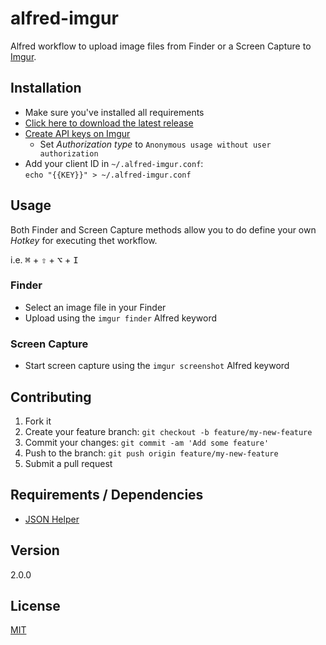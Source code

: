 # alfred-imgur

Alfred workflow to upload image files from Finder or a Screen Capture to [Imgur](https://imgur.com).

## Installation

* Make sure you've installed all requirements
* [Click here to download the latest release](http://www.packal.org/workflow/imgur-uploader)
* [Create API keys on Imgur](https://api.imgur.com/oauth2/addclient)
  * Set *Authorization type* to `Anonymous usage without user authorization`
* Add your client ID in `~/.alfred-imgur.conf`:  
  `echo "{{KEY}}" > ~/.alfred-imgur.conf`

## Usage

Both Finder and Screen Capture methods allow you to do define your own _Hotkey_ for executing thet workflow.

i.e. <kbd>⌘</kbd> + <kbd>⇧</kbd> + <kbd>⌥</kbd> + <kbd>I</kbd>

### Finder

* Select an image file in your Finder
* Upload using the `imgur finder` Alfred keyword

### Screen Capture

* Start screen capture using the `imgur screenshot` Alfred keyword

## Contributing

1. Fork it
2. Create your feature branch: `git checkout -b feature/my-new-feature`
3. Commit your changes: `git commit -am 'Add some feature'`
4. Push to the branch: `git push origin feature/my-new-feature`
5. Submit a pull request

## Requirements / Dependencies

* [JSON Helper](https://apps.apple.com/app/json-helper-for-applescript/id453114608)

## Version

2.0.0

## License

[MIT](LICENSE)

